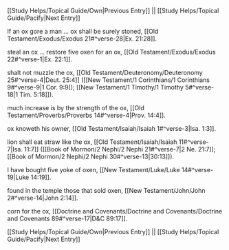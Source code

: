 [[Study Helps/Topical Guide/Own|Previous Entry]]  ||  [[Study Helps/Topical Guide/Pacify|Next Entry]]

 If an ox gore a man ... ox shall be surely stoned, [[Old Testament/Exodus/Exodus 21#^verse-28|Ex. 21:28]].

 steal an ox ... restore five oxen for an ox, [[Old Testament/Exodus/Exodus 22#^verse-1|Ex. 22:1]].

 shalt not muzzle the ox, [[Old Testament/Deuteronomy/Deuteronomy 25#^verse-4|Deut. 25:4]] ([[New Testament/1 Corinthians/1 Corinthians 9#^verse-9|1 Cor. 9:9]]; [[New Testament/1 Timothy/1 Timothy 5#^verse-18|1 Tim. 5:18]]).

 much increase is by the strength of the ox, [[Old Testament/Proverbs/Proverbs 14#^verse-4|Prov. 14:4]].

 ox knoweth his owner, [[Old Testament/Isaiah/Isaiah 1#^verse-3|Isa. 1:3]].

 lion shall eat straw like the ox, [[Old Testament/Isaiah/Isaiah 11#^verse-7|Isa. 11:7]] ([[Book of Mormon/2 Nephi/2 Nephi 21#^verse-7|2 Ne. 21:7]]; [[Book of Mormon/2 Nephi/2 Nephi 30#^verse-13|30:13]]).

 I have bought five yoke of oxen, [[New Testament/Luke/Luke 14#^verse-19|Luke 14:19]].

 found in the temple those that sold oxen, [[New Testament/John/John 2#^verse-14|John 2:14]].

 corn for the ox, [[Doctrine and Covenants/Doctrine and Covenants/Doctrine and Covenants 89#^verse-17|D&C 89:17]].

[[Study Helps/Topical Guide/Own|Previous Entry]]  ||  [[Study Helps/Topical Guide/Pacify|Next Entry]]